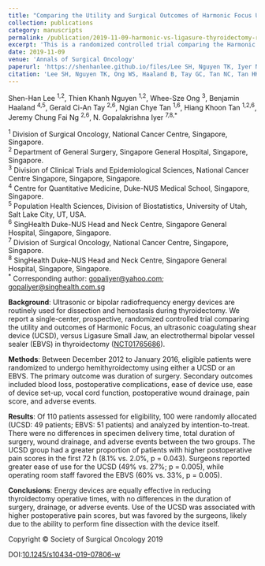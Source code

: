 ```yaml
---
title: "Comparing the Utility and Surgical Outcomes of Harmonic Focus Ultrasonic Scalpel with Ligasure Small Jaw Bipolar Device in Thyroidectomies: A Prospective Randomized Controlled Trial"
collection: publications
category: manuscripts
permalink: /publication/2019-11-09-harmonic-vs-ligasure-thyroidectomy-rct
excerpt: 'This is a randomized controlled trial comparing the Harmonic Focus ultrasonic scalpel and Ligasure Small Jaw bipolar device in thyroidectomy at a single tertiary center. Our study found no significant differences in duration of surgery, postoperative drainage or adverse events. The Harmonic scalpel was associated with a higher postoperative pain but favoured by surgeons due to the ability to perform fine dissection with the device itself.'
date: 2019-11-09
venue: 'Annals of Surgical Oncology'
paperurl: 'https://shenhanlee.github.io/files/Lee SH, Nguyen TK, Iyer NG_Annals of Surgical Oncology_2019.pdf'
citation: 'Lee SH, Nguyen TK, Ong WS, Haaland B, Tay GC, Tan NC, Tan HK, Ng JCF, Iyer NG. (2019). &quot;Comparing the Utility and Surgical Outcomes of Harmonic Focus Ultrasonic Scalpel with Ligasure Small Jaw Bipolar Device in Thyroidectomies: A Prospective Randomized Controlled Trial.&quot; <i>Annals of Surgical Oncology</i>. 26(13):4414-4422.'
---
```


Shen-Han Lee <sup>1,2</sup>, Thien Khanh Nguyen <sup>1,2</sup>, Whee-Sze Ong <sup>3</sup>, Benjamin Haaland <sup>4,5</sup>, Gerald Ci-An Tay <sup>2,6</sup>, Ngian Chye Tan <sup>1,6</sup>, Hiang Khoon Tan <sup>1,2,6</sup>, Jeremy Chung Fai Ng <sup>2,6</sup>, N. Gopalakrishna Iyer <sup>7,8,*</sup>  

<sup>1</sup> Division of Surgical Oncology, National Cancer Centre, Singapore, Singapore.   
<sup>2</sup> Department of General Surgery, Singapore General Hospital, Singapore, Singapore.  
<sup>3</sup> Division of Clinical Trials and Epidemiological Sciences, National Cancer Centre Singapore, Singapore, Singapore.  
<sup>4</sup> Centre for Quantitative Medicine, Duke-NUS Medical School, Singapore, Singapore.  
<sup>5</sup> Population Health Sciences, Division of Biostatistics, University of Utah, Salt Lake City, UT, USA.  
<sup>6</sup> SingHealth Duke-NUS Head and Neck Centre, Singapore General Hospital, Singapore, Singapore.  
<sup>7</sup> Division of Surgical Oncology, National Cancer Centre, Singapore, Singapore.  
<sup>8</sup> SingHealth Duke-NUS Head and Neck Centre, Singapore General Hospital, Singapore, Singapore.   
<sup>*</sup> Corresponding author: [gopaliyer@yahoo.com](mailto:gopaliyer@yahoo.com); [gopaliyer@singhealth.com.sg](mailto:gopaliyer@singhealth.com.sg)


<b>Background</b>: Ultrasonic or bipolar radiofrequency energy devices are routinely used for dissection and hemostasis during thyroidectomy. We report a single-center, prospective, randomized controlled trial comparing the utility and outcomes of Harmonic Focus, an ultrasonic coagulating shear device (UCSD), versus Ligasure Small Jaw, an electrothermal bipolar vessel sealer (EBVS) in thyroidectomy ([NCT01765686](https://clinicaltrials.gov/study/NCT01765686)).

<b>Methods</b>: Between December 2012 to January 2016, eligible patients were randomized to undergo hemithyroidectomy using either a UCSD or an EBVS. The primary outcome was duration of surgery. Secondary outcomes included blood loss, postoperative complications, ease of device use, ease of device set-up, vocal cord function, postoperative wound drainage, pain score, and adverse events.

<b>Results</b>: Of 110 patients assessed for eligibility, 100 were randomly allocated (UCSD: 49 patients; EBVS: 51 patients) and analyzed by intention-to-treat. There were no differences in specimen delivery time, total duration of surgery, wound drainage, and adverse events between the two groups. The UCSD group had a greater proportion of patients with higher postoperative pain scores in the first 72 h (8.1% vs. 2.0%, p = 0.043). Surgeons reported greater ease of use for the UCSD (49% vs. 27%; p = 0.005), while operating room staff favored the EBVS (60% vs. 33%, p = 0.005).

<b>Conclusions</b>: Energy devices are equally effective in reducing thyroidectomy operative times, with no differences in the duration of surgery, drainage, or adverse events. Use of the UCSD was associated with higher postoperative pain scores, but was favored by the surgeons, likely due to the ability to perform fine dissection with the device itself.  

Copyright © Society of Surgical Oncology 2019  

DOI:[10.1245/s10434-019-07806-w](https://doi.org/10.1245/s10434-019-07806-w)
